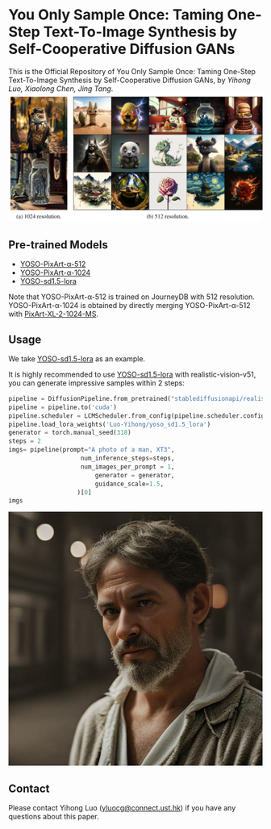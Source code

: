 # You Only Sample Once: Taming One-Step Text-To-Image Synthesis by Self-Cooperative Diffusion GANs

This is the Official Repository of  You Only Sample Once: Taming One-Step Text-To-Image Synthesis by Self-Cooperative Diffusion GANs, by *Yihong Luo, Xiaolong Chen, Jing Tang*.
![overview](overview.jpg)

## Pre-trained Models
- [YOSO-PixArt-α-512](https://huggingface.co/Luo-Yihong/yoso_pixart512)
- [YOSO-PixArt-α-1024](https://huggingface.co/Luo-Yihong/yoso_pixart1024)
- [YOSO-sd1.5-lora](https://huggingface.co/Luo-Yihong/yoso_sd1.5_lora)

Note that YOSO-PixArt-α-512 is trained on JourneyDB with 512 resolution. YOSO-PixArt-α-1024 is obtained by directly merging YOSO-PixArt-α-512 with [PixArt-XL-2-1024-MS](https://huggingface.co/PixArt-alpha/PixArt-XL-2-1024-MS).

## Usage
We take [YOSO-sd1.5-lora](https://huggingface.co/Luo-Yihong/yoso_sd1.5_lora) as an example.

It is highly recommended to use [YOSO-sd1.5-lora](https://huggingface.co/Luo-Yihong/yoso_sd1.5_lora) with realistic-vision-v51, you can generate impressive samples within 2 steps:
```python
pipeline = DiffusionPipeline.from_pretrained("stablediffusionapi/realistic-vision-v51", torch_dtype = torch.float16)
pipeline = pipeline.to('cuda')
pipeline.scheduler = LCMScheduler.from_config(pipeline.scheduler.config)
pipeline.load_lora_weights('Luo-Yihong/yoso_sd1.5_lora')
generator = torch.manual_seed(318)
steps = 2
imgs= pipeline(prompt="A photo of a man, XT3",
                    num_inference_steps=steps, 
                    num_images_per_prompt = 1,
                        generator = generator,
                        guidance_scale=1.5,
                   )[0]
imgs
```
![man](man.jpg)

## Contact
Please contact Yihong Luo (yluocg@connect.ust.hk) if you have any questions about this paper.

